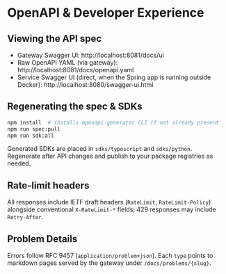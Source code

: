 ﻿# OpenAPI & Developer Experience

## Viewing the API spec

- Gateway Swagger UI: http://localhost:8081/docs/ui
- Raw OpenAPI YAML (via gateway): http://localhost:8081/docs/openapi.yaml
- Service Swagger UI (direct, when the Spring app is running outside Docker): http://localhost:8080/swagger-ui.html

## Regenerating the spec & SDKs

```bash
npm install  # installs openapi-generator CLI if not already present
npm run spec:pull
npm run sdk:all
```

Generated SDKs are placed in `sdks/typescript` and `sdks/python`. Regenerate after API changes and publish to your package registries as needed.

## Rate-limit headers

All responses include IETF draft headers (`RateLimit`, `RateLimit-Policy`) alongside conventional `X-RateLimit-*` fields; 429 responses may include `Retry-After`.

## Problem Details

Errors follow RFC 9457 (`application/problem+json`). Each `type` points to markdown pages served by the gateway under `/docs/problems/{slug}`.

